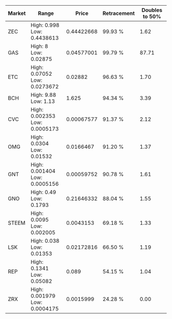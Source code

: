 | Market | Range | Price| Retracement | Doubles to 50% |
| --- | --- | --- | --- | --- |
| ZEC | High: 0.998<br />Low: 0.4438613 | 0.44422668 | 99.93 % | 1.62 |
| GAS | High: 8<br />Low: 0.02875 | 0.04577001 | 99.79 % | 87.71 |
| ETC | High: 0.07052<br />Low: 0.0273672 | 0.02882 | 96.63 % | 1.70 |
| BCH | High: 9.88<br />Low: 1.13 | 1.625 | 94.34 % | 3.39 |
| CVC | High: 0.002353<br />Low: 0.0005173 | 0.00067577 | 91.37 % | 2.12 |
| OMG | High: 0.0304<br />Low: 0.01532 | 0.0166467 | 91.20 % | 1.37 |
| GNT | High: 0.001404<br />Low: 0.0005156 | 0.00059752 | 90.78 % | 1.61 |
| GNO | High: 0.49<br />Low: 0.1793 | 0.21646332 | 88.04 % | 1.55 |
| STEEM | High: 0.0095<br />Low: 0.002005 | 0.0043153 | 69.18 % | 1.33 |
| LSK | High: 0.038<br />Low: 0.01353 | 0.02172816 | 66.50 % | 1.19 |
| REP | High: 0.1341<br />Low: 0.05082 | 0.089 | 54.15 % | 1.04 |
| ZRX | High: 0.001979<br />Low: 0.0004175 | 0.0015999 | 24.28 % | 0.00 |
